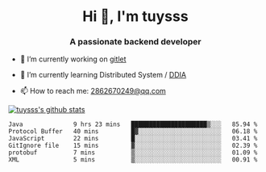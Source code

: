 <h1 align="center">Hi 👋, I'm tuysss</h1>
<h3 align="center">A passionate backend developer </h3>

- 🔭 I’m currently working on [gitlet](https://github.com/tuysss/cs61b-sp21)

- 🌱 I’m currently learning Distributed System / [DDIA](https://github.com/Vonng/ddia)
    
- 📫 How to reach me: 2862670249@qq.com

[![tuysss's github stats](https://github-readme-stats.vercel.app/api?username=tuysss)](https://github.com/tuysss/github-readme-stats)

<!--START_SECTION:waka-->

```text
Java              9 hrs 23 mins   █████████████████████▒░░░   85.94 %
Protocol Buffer   40 mins         █▓░░░░░░░░░░░░░░░░░░░░░░░   06.18 %
JavaScript        22 mins         █░░░░░░░░░░░░░░░░░░░░░░░░   03.41 %
GitIgnore file    15 mins         ▓░░░░░░░░░░░░░░░░░░░░░░░░   02.39 %
protobuf          7 mins          ▒░░░░░░░░░░░░░░░░░░░░░░░░   01.09 %
XML               5 mins          ▒░░░░░░░░░░░░░░░░░░░░░░░░   00.91 %
```

<!--END_SECTION:waka-->
